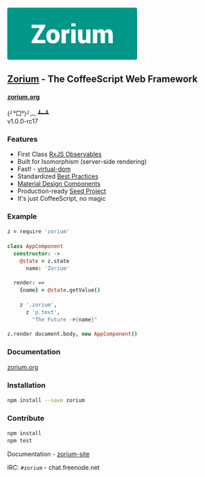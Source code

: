 [![Zorium](./icons/zorium_logo.png)](https://zorium.org/)

## [Zorium](https://zorium.org/) - The CoffeeScript Web Framework

#### [zorium.org](https://zorium.org/)

(╯°□°)╯︵ ┻━┻  
v1.0.0-rc17

### Features

  - First Class [RxJS Observables](https://github.com/Reactive-Extensions/RxJS)
  - Built for Isomorphism (server-side rendering)
  - Fast! - [virtual-dom](http://vdom-benchmark.github.io/vdom-benchmark/)
  - Standardized [Best Practices](https://zorium.org/best-practices)
  - [Material Design Components](https://zorium.org/paper)
  - Production-ready [Seed Project](https://github.com/Zorium/zorium-seed)
  - It's just CoffeeScript, no magic

### Example

```coffee
z = require 'zorium'

class AppComponent
  constructor: ->
    @state = z.state
      name: 'Zorium'

  render: =>
    {name} = @state.getValue()

    z '.zorium',
      z 'p.text',
        "The Future -#{name}"

z.render document.body, new AppComponent()
```

### Documentation

[zorium.org](https://zorium.org/)

### Installation

```bash
npm install --save zorium
```

### Contribute

```bash
npm install
npm test
```

Documentation -  [zorium-site](https://github.com/Zorium/zorium-site)

IRC: `#zorium` - chat.freenode.net

